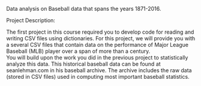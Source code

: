 Data analysis on Baseball data that spans the years 1871-2016.

Project Description:

The first project in this course required you to develop code for reading and writing CSV files using dictionaries. 
For this project, we will provide you with a several CSV files that contain data on the performance of Major League Baseball (MLB) player over a span of more than a century.  
You will build upon the work you did in the previous project to statistically analyze this data. This historical baseball data can be found at seanlehman.com in his baseball archive. 
The archive includes the raw data (stored in CSV files) used in computing most important baseball statistics.
